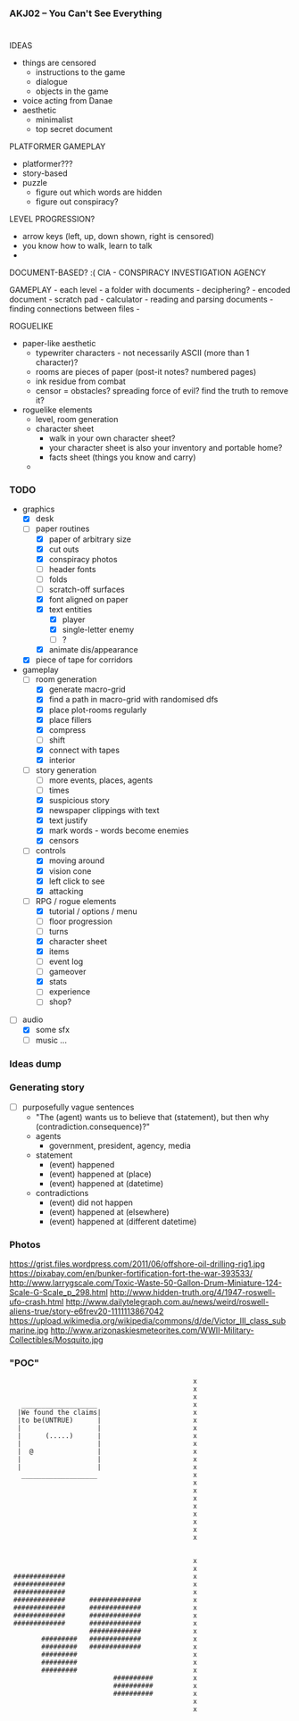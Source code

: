 ### AKJ02 – You Can't See Everything ###

# <REDACTED> #

IDEAS
 - things are censored
   - instructions to the game
   - dialogue
   - objects in the game
 - voice acting from Danae
 - aesthetic
   - minimalist
   - top secret document

PLATFORMER
  GAMEPLAY
   - platformer???
   - story-based
   - puzzle
     - figure out which words are hidden
     - figure out conspiracy?

  LEVEL PROGRESSION?
   - arrow keys (left, up, down shown, right is censored)
   - you know how to walk, learn to talk
   - 

DOCUMENT-BASED? :(
  CIA - CONSPIRACY INVESTIGATION AGENCY
  
  GAMEPLAY
    - each level - a folder with documents
      - deciphering?
        - encoded document
        - scratch pad
        - calculator
      - reading and parsing documents
      - finding connections between files
      - 

ROGUELIKE
  - paper-like aesthetic
    - typewriter characters - not necessarily ASCII (more than 1 character)?
    - rooms are pieces of paper (post-it notes? numbered pages)
    - ink residue from combat
    - censor = obstacles? spreading force of evil? find the truth to remove it?
  - roguelike elements
    - level, room generation
    - character sheet
      - walk in your own character sheet?
      - your character sheet is also your inventory and portable home?
      - facts sheet (things you know and carry)
    - 

### TODO ###

 - graphics
   - [x] desk
   - [ ] paper routines
     - [x] paper of arbitrary size
     - [x] cut outs
     - [x] conspiracy photos
     - [ ] header fonts
     - [ ] folds
     - [ ] scratch-off surfaces
     - [x] font aligned on paper
     - [x] text entities
       - [x] player
       - [x] single-letter enemy
       - [ ] ?
     - [x] animate dis/appearance
   - [x] piece of tape for corridors
 - gameplay
   - [ ] room generation
     - [x] generate macro-grid
     - [x] find a path in macro-grid with randomised dfs
     - [x] place plot-rooms regularly
     - [x] place fillers
     - [x] compress
     - [ ] shift
     - [x] connect with tapes
     - [x] interior
   - [ ] story generation
     - [ ] more events, places, agents
     - [ ] times
     - [x] suspicious story
     - [x] newspaper clippings with text
     - [x] text justify
     - [x] mark words - words become enemies
     - [x] censors
   - [ ] controls
     - [x] moving around
     - [x] vision cone
     - [x] left click to see
     - [x] attacking
   - [ ] RPG / rogue elements
     - [x] tutorial / options / menu
     - [ ] floor progression
     - [ ] turns
     - [x] character sheet
     - [x] items
     - [ ] event log
     - [ ] gameover
     - [x] stats
     - [ ] experience
     - [ ] shop?
 - [ ] audio
   - [x] some sfx
   - [ ] music ...

### Ideas dump ###


### Generating story ###

 - [ ] purposefully vague sentences
   - "The (agent) wants us to believe that (statement), but then why (contradiction.consequence)?"
   - agents
     - government, president, agency, media
   - statement
     - (event) happened
     - (event) happened at (place)
     - (event) happened at (datetime)
   - contradictions
     - (event) did not happen
     - (event) happened at (elsewhere)
     - (event) happened at (different datetime)

### Photos ###

https://grist.files.wordpress.com/2011/06/offshore-oil-drilling-rig1.jpg
https://pixabay.com/en/bunker-fortification-fort-the-war-393533/
http://www.larrygscale.com/Toxic-Waste-50-Gallon-Drum-Miniature-124-Scale-G-Scale_p_298.html
http://www.hidden-truth.org/4/1947-roswell-ufo-crash.html
http://www.dailytelegraph.com.au/news/weird/roswell-aliens-true/story-e6frev20-1111113867042
https://upload.wikimedia.org/wikipedia/commons/d/de/Victor_III_class_submarine.jpg
http://www.arizonaskiesmeteorites.com/WWII-Military-Collectibles/Mosquito.jpg

### "POC" ###

                                                  x
                                                  x
                                                  x
       ___________________                        x
      |We found the claims|                       x
      |to be(UNTRUE)      |                       x
      |                   |                       x
      |      (.....)      |                       x
      |                   |                       x
      |  @                |                       x
      |                   |                       x
      |                   |                       x
       ___________________                        x
                                                  x
                                                  x
                                                  x
                                                  x
                                                  x
                                                  x
                                                  x
                                                  x


                                                  x
                                                  x
     #############                                x
     #############                                x
     #############                                x
     #############      #############             x
     #############      #############             x
     #############      #############             x
     #############      #############             x
                        #############             x
            #########   #############             x
            #########   #############             x
            #########                             x
            #########                             x
            #########                             x
                              ##########          x
                              ##########          x
                              ##########          x
                                                  x
                                                  x